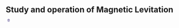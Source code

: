 ## Study and operation of Magnetic Levitation  &nbsp; &nbsp; &nbsp; &nbsp; &nbsp; &nbsp; <img src="images/iitkgp.png" width="3%" />
